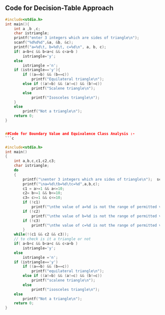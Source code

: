 ## Code for Decision-Table Approach

```c
#include<stdio.h>  
int main(){  
    int a ,b ,c;  
    char istriangle;  
    printf("enter 3 integers which are sides of triangle\n");  
    scanf("%d%d%d",&a, &b, &c);  
    printf("a=%d\t, b=%d\t, c=%d\n", a, b, c);  
    if( a<b+c && b<a+c && c<a+b )  
        istriangle='y';  
    else  
        istriangle ='n';  
    if (istriangle=='y'){  
        if ((a==b) && (b==c))
            printf("Equilateral triangle\n"); 
        else if ((a!=b) && (a!=c) && (b!=c))  
            printf("Scalene triangle\n");  
        else  
            printf("Isosceles triangle\n");
    } 
    else  
        printf("Not a triangle\n");  
    return 0;  
}


##Code for Boundary Value and Equivalence Class Analysis :- 
```c

#include<stdio.h>  
int main()  
{  
    int a,b,c,c1,c2,c3;  
    char istriangle;  
    do  
    {  
        printf("\nenter 3 integers which are sides of triangle\n");  scanf("%d%d%d",&a,&b,&c);  
        printf("\na=%d\tb=%d\tc=%d",a,b,c);  
        c1 = a>=1 && a<=10;  
        c2= b>=1 && b<=10;  
        c3= c>=1 && c<=10;  
        if (!c1)  
            printf("\nthe value of a=%d is not the range of permitted value",a);  
        if (!c2)  
            printf("\nthe value of b=%d is not the range of permitted value",b);  
        if (!c3)  
            printf("\nthe value of c=%d is not the range of permitted value",c);  
        } 
    while(!(c1 && c2 && c3));  
    // to check is it a triangle or not  
    if( a<b+c && b<a+c && c<a+b )  
        istriangle='y';  
    else  
        istriangle ='n';  
    if (istriangle=='y')  
        if ((a==b) && (b==c))  
            printf("equilateral triangle\n");  
        else if ((a!=b) && (a!=c) && (b!=c))  
            printf("scalene triangle\n");  
        else 
            printf("isosceles triangle\n");  
    else  
        printf("Not a triangle\n");  
    return 0;  
}
